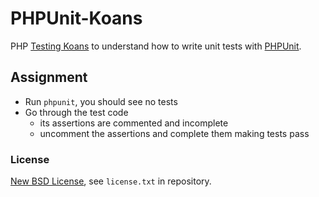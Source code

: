 # PHPUnit-Koans
PHP [Testing Koans](http://blog.code-cop.org/2015/12/testing-koans.html) to understand how to write unit tests with [PHPUnit](https://phpunit.de/).

## Assignment ##

* Run `phpunit`, you should see no tests
* Go through the test code
  * its assertions are commented and incomplete
  * uncomment the assertions and complete them making tests pass

### License ###
[New BSD License](http://opensource.org/licenses/bsd-license.php), see `license.txt` in repository.